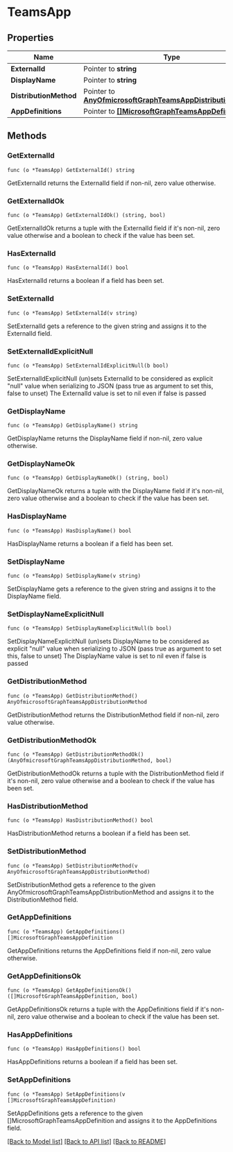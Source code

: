 # TeamsApp

## Properties

Name | Type | Description | Notes
------------ | ------------- | ------------- | -------------
**ExternalId** | Pointer to **string** |  | [optional] 
**DisplayName** | Pointer to **string** |  | [optional] 
**DistributionMethod** | Pointer to [**AnyOfmicrosoftGraphTeamsAppDistributionMethod**](anyOf&lt;microsoft.graph.teamsAppDistributionMethod&gt;.md) |  | [optional] 
**AppDefinitions** | Pointer to [**[]MicrosoftGraphTeamsAppDefinition**](microsoft.graph.teamsAppDefinition.md) |  | [optional] 

## Methods

### GetExternalId

`func (o *TeamsApp) GetExternalId() string`

GetExternalId returns the ExternalId field if non-nil, zero value otherwise.

### GetExternalIdOk

`func (o *TeamsApp) GetExternalIdOk() (string, bool)`

GetExternalIdOk returns a tuple with the ExternalId field if it's non-nil, zero value otherwise
and a boolean to check if the value has been set.

### HasExternalId

`func (o *TeamsApp) HasExternalId() bool`

HasExternalId returns a boolean if a field has been set.

### SetExternalId

`func (o *TeamsApp) SetExternalId(v string)`

SetExternalId gets a reference to the given string and assigns it to the ExternalId field.

### SetExternalIdExplicitNull

`func (o *TeamsApp) SetExternalIdExplicitNull(b bool)`

SetExternalIdExplicitNull (un)sets ExternalId to be considered as explicit "null" value
when serializing to JSON (pass true as argument to set this, false to unset)
The ExternalId value is set to nil even if false is passed
### GetDisplayName

`func (o *TeamsApp) GetDisplayName() string`

GetDisplayName returns the DisplayName field if non-nil, zero value otherwise.

### GetDisplayNameOk

`func (o *TeamsApp) GetDisplayNameOk() (string, bool)`

GetDisplayNameOk returns a tuple with the DisplayName field if it's non-nil, zero value otherwise
and a boolean to check if the value has been set.

### HasDisplayName

`func (o *TeamsApp) HasDisplayName() bool`

HasDisplayName returns a boolean if a field has been set.

### SetDisplayName

`func (o *TeamsApp) SetDisplayName(v string)`

SetDisplayName gets a reference to the given string and assigns it to the DisplayName field.

### SetDisplayNameExplicitNull

`func (o *TeamsApp) SetDisplayNameExplicitNull(b bool)`

SetDisplayNameExplicitNull (un)sets DisplayName to be considered as explicit "null" value
when serializing to JSON (pass true as argument to set this, false to unset)
The DisplayName value is set to nil even if false is passed
### GetDistributionMethod

`func (o *TeamsApp) GetDistributionMethod() AnyOfmicrosoftGraphTeamsAppDistributionMethod`

GetDistributionMethod returns the DistributionMethod field if non-nil, zero value otherwise.

### GetDistributionMethodOk

`func (o *TeamsApp) GetDistributionMethodOk() (AnyOfmicrosoftGraphTeamsAppDistributionMethod, bool)`

GetDistributionMethodOk returns a tuple with the DistributionMethod field if it's non-nil, zero value otherwise
and a boolean to check if the value has been set.

### HasDistributionMethod

`func (o *TeamsApp) HasDistributionMethod() bool`

HasDistributionMethod returns a boolean if a field has been set.

### SetDistributionMethod

`func (o *TeamsApp) SetDistributionMethod(v AnyOfmicrosoftGraphTeamsAppDistributionMethod)`

SetDistributionMethod gets a reference to the given AnyOfmicrosoftGraphTeamsAppDistributionMethod and assigns it to the DistributionMethod field.

### GetAppDefinitions

`func (o *TeamsApp) GetAppDefinitions() []MicrosoftGraphTeamsAppDefinition`

GetAppDefinitions returns the AppDefinitions field if non-nil, zero value otherwise.

### GetAppDefinitionsOk

`func (o *TeamsApp) GetAppDefinitionsOk() ([]MicrosoftGraphTeamsAppDefinition, bool)`

GetAppDefinitionsOk returns a tuple with the AppDefinitions field if it's non-nil, zero value otherwise
and a boolean to check if the value has been set.

### HasAppDefinitions

`func (o *TeamsApp) HasAppDefinitions() bool`

HasAppDefinitions returns a boolean if a field has been set.

### SetAppDefinitions

`func (o *TeamsApp) SetAppDefinitions(v []MicrosoftGraphTeamsAppDefinition)`

SetAppDefinitions gets a reference to the given []MicrosoftGraphTeamsAppDefinition and assigns it to the AppDefinitions field.


[[Back to Model list]](../README.md#documentation-for-models) [[Back to API list]](../README.md#documentation-for-api-endpoints) [[Back to README]](../README.md)


